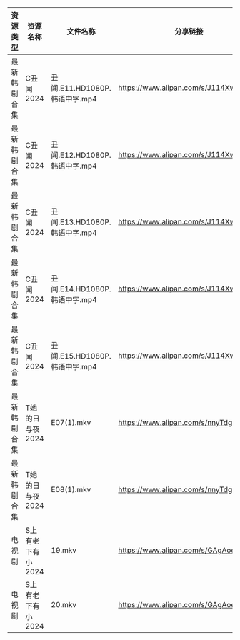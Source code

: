 | 资源类型   | 资源名称        | 文件名称                    | 分享链接                                 | 更新时间                |
| ------ | ----------- | ----------------------- | ------------------------------------ | ------------------- |
| 最新韩剧合集 | C丑闻2024     | 丑闻.E11.HD1080P.韩语中字.mp4 | https://www.alipan.com/s/J114XwZcFVg | 2024-07-09 00:10:10 |
| 最新韩剧合集 | C丑闻2024     | 丑闻.E12.HD1080P.韩语中字.mp4 | https://www.alipan.com/s/J114XwZcFVg | 2024-07-09 00:10:09 |
| 最新韩剧合集 | C丑闻2024     | 丑闻.E13.HD1080P.韩语中字.mp4 | https://www.alipan.com/s/J114XwZcFVg | 2024-07-09 00:10:09 |
| 最新韩剧合集 | C丑闻2024     | 丑闻.E14.HD1080P.韩语中字.mp4 | https://www.alipan.com/s/J114XwZcFVg | 2024-07-09 00:10:09 |
| 最新韩剧合集 | C丑闻2024     | 丑闻.E15.HD1080P.韩语中字.mp4 | https://www.alipan.com/s/J114XwZcFVg | 2024-07-09 00:10:09 |
| 最新韩剧合集 | T她的日与夜2024  | E07(1).mkv              | https://www.alipan.com/s/nnyTdgGkMzK | 2024-07-09 00:10:59 |
| 最新韩剧合集 | T她的日与夜2024  | E08(1).mkv              | https://www.alipan.com/s/nnyTdgGkMzK | 2024-07-09 00:10:58 |
| 电视剧    | S上有老下有小2024 | 19.mkv                  | https://www.alipan.com/s/GAgAoekUHew | 2024-07-09 00:07:34 |
| 电视剧    | S上有老下有小2024 | 20.mkv                  | https://www.alipan.com/s/GAgAoekUHew | 2024-07-09 00:07:34 |
